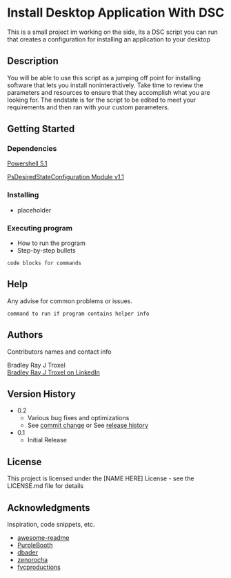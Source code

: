 # Install Desktop Application With DSC

This is a small project im working on the side, its a DSC script you can run that creates a configuration for installing an application to your desktop

## Description

You will be able to use this script as a jumping off point for installing software that lets you install noninteractively. Take time to review the parameters and resources to ensure that they accomplish what you are looking for. The endstate is for the script to be edited to meet your requirements and then ran with your custom parameters.

## Getting Started

### Dependencies

[Powershell 5.1](https://docs.microsoft.com/en-us/powershell/scripting/windows-powershell/install/installing-windows-powershell?view=powershell-5.1)

[PsDesiredStateConfiguration Module v1.1](https://docs.microsoft.com/en-us/powershell/dsc/overview?view=dsc-1.1)

### Installing

* placeholder

### Executing program

* How to run the program
* Step-by-step bullets
```
code blocks for commands
```

## Help

Any advise for common problems or issues.
```
command to run if program contains helper info
```

## Authors

Contributors names and contact info

Bradley Ray J Troxel  
[Bradley Ray J Troxel on LinkedIn](https://www.linkedin.com/in/bradley-ray-troxel/)

## Version History

* 0.2
    * Various bug fixes and optimizations
    * See [commit change]() or See [release history]()
* 0.1
    * Initial Release

## License

This project is licensed under the [NAME HERE] License - see the LICENSE.md file for details

## Acknowledgments

Inspiration, code snippets, etc.
* [awesome-readme](https://github.com/matiassingers/awesome-readme)
* [PurpleBooth](https://gist.github.com/PurpleBooth/109311bb0361f32d87a2)
* [dbader](https://github.com/dbader/readme-template)
* [zenorocha](https://gist.github.com/zenorocha/4526327)
* [fvcproductions](https://gist.github.com/fvcproductions/1bfc2d4aecb01a834b46)